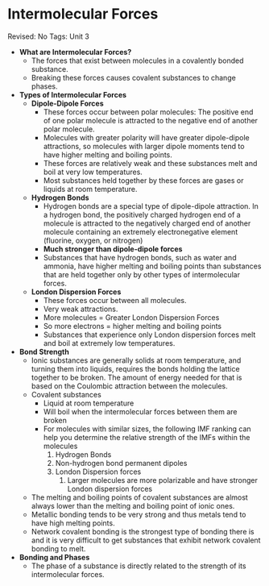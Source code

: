 # Intermolecular Forces

Revised: No
Tags: Unit 3

- **What are Intermolecular Forces?**
    - The forces that exist between molecules in a covalently bonded substance.
    - Breaking these forces causes covalent substances to change phases.
- **Types of Intermolecular Forces**
    - **Dipole-Dipole Forces**
        - These forces occur between polar molecules: The positive end of one polar molecule is attracted to the negative end of another polar molecule.
        - Molecules with greater polarity will have greater dipole-dipole attractions, so molecules with larger dipole moments tend to have higher melting and boiling points.
        - These forces are relatively weak and these substances melt and boil at very low temperatures.
        - Most substances held together by these forces are gases or liquids at room temperature.
    - **Hydrogen Bonds**
        - Hydrogen bonds are a special type of dipole-dipole attraction. In a hydrogen bond, the positively charged hydrogen end of a molecule is attracted to the negatively charged end of another molecule containing an extremely electronegative element (fluorine, oxygen, or nitrogen)
        - **Much stronger than dipole-dipole forces**
        - Substances that have hydrogen bonds, such as water and ammonia, have higher melting and boiling points than substances that are held together only by other types of intermolecular forces.
    - **London Dispersion Forces**
        - These forces occur between all molecules.
        - Very weak attractions.
        - More molecules = Greater London Dispersion Forces
        - So more electrons = higher melting and boiling points
        - Substances that experience only London dispersion forces melt and boil at extremely low temperatures.
- **Bond Strength**
    - Ionic substances are generally solids at room temperature, and turning them into liquids, requires the bonds holding the lattice together to be broken. The amount of energy needed for that is based on the Coulombic attraction between the molecules.
    - Covalent substances
        - Liquid at room temperature
        - Will boil when the intermolecular forces between them are broken
        - For molecules with similar sizes, the following IMF ranking can help you determine the relative strength of the IMFs within the molecules
            1. Hydrogen Bonds
            2. Non-hydrogen bond permanent dipoles
            3. London Dispersion forces
                1. Larger molecules are more polarizable and have stronger London dispersion forces
    - The melting and boiling points of covalent substances are almost always lower than the melting and boiling point of ionic ones.
    - Metallic bonding tends to be very strong and thus metals tend to have high melting points.
    - Network covalent bonding is the strongest type of bonding there is and it is very difficult to get substances that exhibit network covalent bonding to melt.
- **Bonding and Phases**
    - The phase of a substance is directly related to the strength of its intermolecular forces.